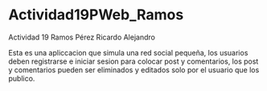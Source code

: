 # Actividad19PWeb_Ramos
Actividad 19
Ramos Pérez Ricardo Alejandro

Esta es una apliccacion que simula una red social pequeña, los usuarios deben registrarse e iniciar sesion para colocar post y comentarios,
los post y comentarios pueden ser eliminados y editados solo por el usuario que los publico.
